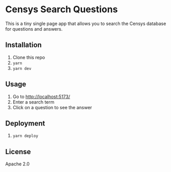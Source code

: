 # Censys Search Questions

This is a tiny single page app that allows you to search the Censys database for questions and answers.

## Installation

1. Clone this repo
2. `yarn`
3. `yarn dev`

## Usage

1. Go to <http://localhost:5173/>
2. Enter a search term
3. Click on a question to see the answer

## Deployment

1. `yarn deploy`

## License

Apache 2.0
